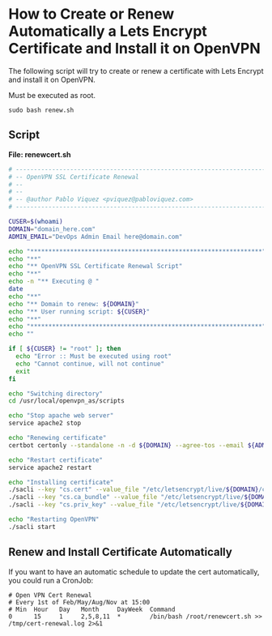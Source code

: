 # How to Create or Renew Automatically a Lets Encrypt Certificate and Install it on OpenVPN

The following script will try to create or renew a certificate with Lets Encrypt and install it on OpenVPN.

Must be executed as root.

````
sudo bash renew.sh
````

## Script

**File: renewcert.sh**
```bash
# -----------------------------------------------------------------------------
# -- OpenVPN SSL Certificate Renewal
# --
# --
# -- @author Pablo Viquez <pviquez@pabloviquez.com>
# -----------------------------------------------------------------------------

CUSER=$(whoami)
DOMAIN="domain_here.com"
ADMIN_EMAIL="DevOps Admin Email here@domain.com"

echo "****************************************************************"
echo "**"
echo "** OpenVPN SSL Certificate Renewal Script"
echo "**"
echo -n "** Executing @ "
date
echo "**"
echo "** Domain to renew: ${DOMAIN}"
echo "** User running script: ${CUSER}"
echo "**"
echo "****************************************************************"
echo ""

if [ ${CUSER} != "root" ]; then
  echo "Error :: Must be executed using root"
  echo "Cannot continue, will not continue"
  exit
fi

echo "Switching directory"
cd /usr/local/openvpn_as/scripts

echo "Stop apache web server"
service apache2 stop

echo "Renewing certificate"
certbot certonly --standalone -n -d ${DOMAIN} --agree-tos --email ${ADMIN_EMAIL}

echo "Restart certificate"
service apache2 restart

echo "Installing certificate"
./sacli --key "cs.cert" --value_file "/etc/letsencrypt/live/${DOMAIN}/cert.pem" ConfigPut
./sacli --key "cs.ca_bundle" --value_file "/etc/letsencrypt/live/${DOMAIN}/chain.pem" ConfigPut
./sacli --key "cs.priv_key" --value_file "/etc/letsencrypt/live/${DOMAIN}/privkey.pem" ConfigPut

echo "Restarting OpenVPN"
./sacli start

```

## Renew and Install Certificate Automatically

If you want to have an automatic schedule to update the cert automatically, you could run a CronJob:

```
# Open VPN Cert Renewal
# Every 1st of Feb/May/Aug/Nov at 15:00
# Min  Hour   Day   Month     DayWeek  Command
0      15     1     2,5,8,11  *        /bin/bash /root/renewcert.sh >> /tmp/cert-renewal.log 2>&1
```